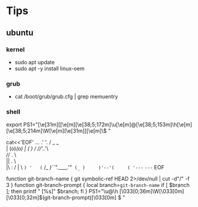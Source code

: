 # Tips

## ubuntu
### kernel
- sudo apt update
- sudo apt -y install linux-oem

### grub
- cat /boot/grub/grub.cfg | grep memuentry

### shell
export PS1="\[\e[31m\][\[\e[m\]\[\e[38;5;172m\]\u\[\e[m\]@\[\e[38;5;153m\]\h\[\e[m\] \[\e[38;5;214m\]\W\[\e[m\]\[\e[31m\]]\[\e[m\]\\$ "
 
cat<<'EOF'
           _..._
         .'     '.
        /  _   _  \
        | (o)_(o) |
         \(     ) /
         //'._.'\ \
        //   .   \ \
       ||   .     \ \
       |\   :     / |
       \ `) '   (`  /_
     _)``".____,.'"` (_
     )     )'--'(     (
      '---`      `---`
EOF

function git-branch-name {
  git symbolic-ref HEAD 2>/dev/null | cut -d"/" -f 3
}
function git-branch-prompt {
  local branch=`git-branch-name`
  if [ $branch ]; then printf " [%s]" $branch; fi
}
PS1="\u@\h \[\033[0;36m\]\W\[\033[0m\]\[\033[0;32m\]\$(git-branch-prompt)\[\033[0m\] \$ "
